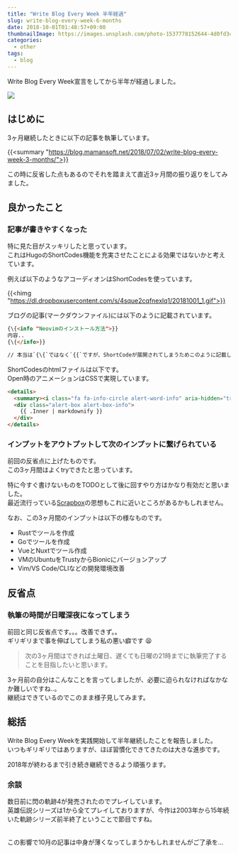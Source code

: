 ```yaml
---
title: "Write Blog Every Week 半年経過"
slug: write-blog-every-week-6-months
date: 2018-10-01T01:48:57+09:00
thumbnailImage: https://images.unsplash.com/photo-1537778152644-4d0fd3ca2424?ixlib=rb-0.3.5&ixid=eyJhcHBfaWQiOjEyMDd9&s=bca7a1082d2a63931e1131785423a16d&auto=format&fit=crop&w=1050&q=80
categories:
  - other
tags:
  - blog
---
```


Write Blog Every Week宣言をしてから半年が経過しました。


<!--more-->

<img src="https://images.unsplash.com/photo-1537778152644-4d0fd3ca2424?ixlib=rb-0.3.5&ixid=eyJhcHBfaWQiOjEyMDd9&s=bca7a1082d2a63931e1131785423a16d&auto=format&fit=crop&w=1050&q=80"/>

<!--toc-->


はじめに
--------

3ヶ月継続したときに以下の記事を執筆しています。

{{<summary "https://blog.mamansoft.net/2018/07/02/write-blog-every-week-3-months/">}}

この時に反省した点もあるのでそれを踏まえて直近3ヶ月間の振り返りをしてみました。


良かったこと
------------

### 記事が書きやすくなった

特に見た目がスッキリしたと思っています。  
これはHugoのShortCodes機能を充実させたことによる効果ではないかと考えています。

例えば以下のようなアコーディオンはShortCodesを使っています。

{{<himg "https://dl.dropboxusercontent.com/s/4sque2cqfnexlq1/20181001_1.gif">}}

ブログの記事(マークダウンファイル)には以下のように記載されています。

```html
{\{<info "Neovimのインストール方法">}}
内容..
{\{</info>}}

// 本当は`{\{`ではなく`{{`ですが、ShortCodeが展開されてしまうためこのように記載しています。
```


ShortCodesのhtmlファイルは以下です。  
Open時のアニメーションはCSSで実現しています。

```html
<details>
  <summary><i class="fa fa-info-circle alert-word-info" aria-hidden="true"></i> <em class="alert-word-info">{{ .Get 0 }}</em></summary>
  <div class="alert-box alert-box-info">
    {{ .Inner | markdownify }}
  </div>
</details>
```


### インプットをアウトプットして次のインプットに繋げられている

前回の反省点に上げたものです。  
この3ヶ月間はよくtryできたと思っています。

特に今すぐ書けないものをTODOとして後に回すやり方はかなり有効だと思いました。  
最近流行っている[Scrapbox]の思想もこれに近いところがあるかもしれません。

[Scrapbox]: https://scrapbox.io/product

なお、この3ヶ月間のインプットは以下の様なものです。

* Rustでツールを作成
* Goでツールを作成
* VueとNuxtでツール作成
* VMのUbuntuをTrustyからBionicにバージョンアップ
* Vim/VS Code/CLIなどの開発環境改善


反省点
------

### 執筆の時間が日曜深夜になってしまう

前回と同じ反省点です。。。改善できず。。  
ギリギリまで事を伸ばしてしまう私の悪い癖です :tired_face:

> 次の3ヶ月間はできれば土曜日、遅くても日曜の21時までに執筆完了することを目指したいと思います。

3ヶ月前の自分はこんなことを言ってしましたが、必要に迫られなければなかなか難しいですね..。  
継続はできているのでこのまま様子見してみます。


総括
----

Write Blog Every Weekを実践開始して半年継続したことを報告しました。  
いつもギリギリではありますが、ほぼ習慣化できてきたのは大きな進歩です。

2018年が終わるまで引き続き継続できるよう頑張ります。


### 余談

数日前に閃の軌跡4が発売されたのでプレイしています。  
英雄伝説シリーズは1から全てプレイしておりますが、今作は2003年から15年続いた軌跡シリーズ前半終了ということで節目ですね。

<a href="https://hb.afl.rakuten.co.jp/hgc/0b6fa604.dcc2d754.0b6fa605.dc4d2e1e/?pc=https%3A%2F%2Fitem.rakuten.co.jp%2Fjism%2F4956027126932-54-27073-n%2F&m=http%3A%2F%2Fm.rakuten.co.jp%2Fjism%2Fi%2F12015697%2F&link_type=pict&ut=eyJwYWdlIjoiaXRlbSIsInR5cGUiOiJwaWN0Iiwic2l6ZSI6IjQwMHg0MDAiLCJuYW0iOjEsIm5hbXAiOiJyaWdodCIsImNvbSI6MSwiY29tcCI6ImRvd24iLCJwcmljZSI6MSwiYm9yIjoxLCJjb2wiOjEsImJidG4iOjF9" target="_blank" rel="nofollow" style="word-wrap:break-word;"  ><img src="https://hbb.afl.rakuten.co.jp/hgb/0b6fa604.dcc2d754.0b6fa605.dc4d2e1e/?me_id=1206032&item_id=12015697&m=https%3A%2F%2Fthumbnail.image.rakuten.co.jp%2F%400_mall%2Fjism%2Fcabinet%2F0768%2F4956027126932.jpg%3F_ex%3D80x80&pc=https%3A%2F%2Fthumbnail.image.rakuten.co.jp%2F%400_mall%2Fjism%2Fcabinet%2F0768%2F4956027126932.jpg%3F_ex%3D400x400&s=400x400&t=pict" border="0" style="margin:2px" alt="" title=""></a>

この影響で10月の記事は中身が薄くなってしまうかもしれませんがご了承を...


